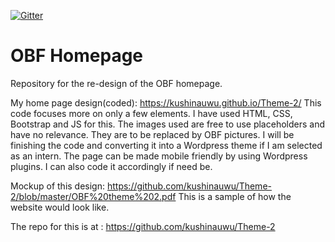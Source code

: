 [![Gitter](https://badges.gitter.im/OBF/homepage.svg)](https://gitter.im/OBF/homepage?utm_source=badge&utm_medium=badge&utm_campaign=pr-badge)

# OBF Homepage
Repository for the re-design of the OBF homepage. 

My home page design(coded): https://kushinauwu.github.io/Theme-2/
This code focuses more on only a few elements. I have used HTML, CSS, Bootstrap and JS for this. The images used are free to use placeholders and have no relevance. They are to be replaced by OBF pictures. I will be finishing the code and converting it into a Wordpress theme if I am selected as an intern. The page can be made mobile friendly by using Wordpress plugins. I can also code it accordingly if need be.

Mockup of this design: https://github.com/kushinauwu/Theme-2/blob/master/OBF%20theme%202.pdf
This is a sample of how the website would look like. 

The repo for this is at : https://github.com/kushinauwu/Theme-2


